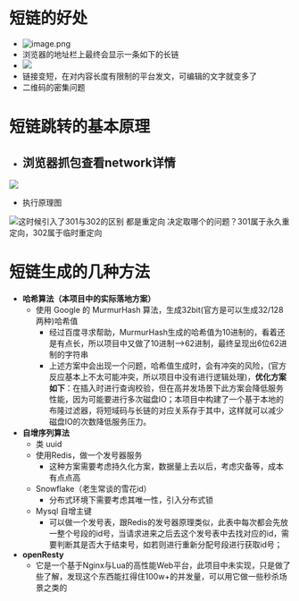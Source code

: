 # 短链的好处
   - ![image.png](https://cdn.nlark.com/yuque/0/2021/png/12909021/1616634713998-6f2ff782-c7ef-41a1-9f13-8da2a62cb97a.png#align=left&display=inline&height=422&margin=%5Bobject%20Object%5D&name=image.png&originHeight=422&originWidth=782&size=236873&status=done&style=none&width=782)
   - 浏览器的地址栏上最终会显示一条如下的长链
   - ![](https://cdn.nlark.com/yuque/0/2021/png/12909021/1616634750076-080668af-cf95-4a7a-8166-485889c3469e.png#align=left&display=inline&height=35&margin=%5Bobject%20Object%5D&originHeight=35&originWidth=809&size=0&status=done&style=none&width=809)
   - 链接变短，在对内容长度有限制的平台发文，可编辑的文字就变多了
   - 二维码的密集问题
# 短链跳转的基本原理

- 浏览器抓包查看network详情
   - 


![](https://cdn.nlark.com/yuque/0/2021/png/12909021/1616634891709-a340a2bb-7489-4f66-ac31-bcd0b4106c1c.png#align=left&display=inline&height=298&margin=%5Bobject%20Object%5D&originHeight=298&originWidth=1080&size=0&status=done&style=none&width=1080)

   - 执行原理图

![](https://cdn.nlark.com/yuque/0/2021/png/12909021/1616634854607-b105c14e-6d75-4e45-8757-06d120f707d7.png#align=left&display=inline&height=559&margin=%5Bobject%20Object%5D&originHeight=559&originWidth=851&size=0&status=done&style=none&width=851)这时候引入了301与302的区别  都是重定向  决定取哪个的问题？301属于永久重定向，302属于临时重定向
# 短链生成的几种方法

- **哈希算法（本项目中的实际落地方案）**
   - 使用 Google 的 MurmurHash 算法，生成32bit(官方是可以生成32/128两种)哈希值
      - 经过百度寻求帮助，MurmurHash生成的哈希值为10进制的，看着还是有点长，所以项目中又做了10进制-->62进制，最终呈现出6位62进制的字符串
      - 上述方案中会出现一个问题，哈希值生成时，会有冲突的风险，(官方反应基本上不太可能冲突，所以项目中没有进行逻辑处理)，**优化方案如下**：在插入时进行查询校验，但在高并发场景下此方案会降低服务性能，因为可能要进行多次磁盘IO；本项目中构建了一个基于本地的布隆过滤器，将短域码与长链的对应关系存于其中，这样就可以减少磁盘IO的次数降低服务压力。
- **自增序列算法**
   - 类 uuid
   - 使用Redis，做一个发号器服务
      - 这种方案需要考虑持久化方案，数据量上去以后，考虑灾备等，成本有点点高
   - Snowflake（老生常谈的雪花id）
      - 分布式环境下需要考虑其唯一性，引入分布式锁
   - Mysql 自增主键
      - 可以做一个发号表，跟Redis的发号器原理类似，此表中每次都会先放一整个号段的id号，当请求进来之后去这个发号表中去找对应的id，需要判断其是否大于结束号，如若则进行重新分配号段进行获取id号；
- **openResty**
   - 它是一个基于Nginx与Lua的高性能Web平台，此项目中未实现，只是做了些了解，发现这个东西能扛得住100w+的并发量，可以用它做一些秒杀场景之类的



